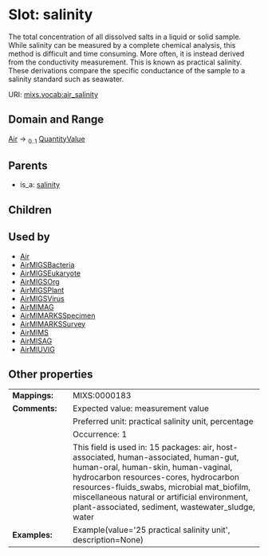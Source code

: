 
# Slot: salinity


The total concentration of all dissolved salts in a liquid or solid sample. While salinity can be measured by a complete chemical analysis, this method is difficult and time consuming. More often, it is instead derived from the conductivity measurement. This is known as practical salinity. These derivations compare the specific conductance of the sample to a salinity standard such as seawater.

URI: [mixs.vocab:air_salinity](https://w3id.org/mixs/vocab/air_salinity)


## Domain and Range

[Air](Air.md) &#8594;  <sub>0..1</sub> [QuantityValue](QuantityValue.md)

## Parents

 *  is_a: [salinity](salinity.md)

## Children


## Used by

 * [Air](Air.md)
 * [AirMIGSBacteria](AirMIGSBacteria.md)
 * [AirMIGSEukaryote](AirMIGSEukaryote.md)
 * [AirMIGSOrg](AirMIGSOrg.md)
 * [AirMIGSPlant](AirMIGSPlant.md)
 * [AirMIGSVirus](AirMIGSVirus.md)
 * [AirMIMAG](AirMIMAG.md)
 * [AirMIMARKSSpecimen](AirMIMARKSSpecimen.md)
 * [AirMIMARKSSurvey](AirMIMARKSSurvey.md)
 * [AirMIMS](AirMIMS.md)
 * [AirMISAG](AirMISAG.md)
 * [AirMIUVIG](AirMIUVIG.md)

## Other properties

|  |  |  |
| --- | --- | --- |
| **Mappings:** | | MIXS:0000183 |
| **Comments:** | | Expected value: measurement value |
|  | | Preferred unit: practical salinity unit, percentage |
|  | | Occurrence: 1 |
|  | | This field is used in: 15 packages: air, host-associated, human-associated, human-gut, human-oral, human-skin, human-vaginal, hydrocarbon resources-cores, hydrocarbon resources-fluids_swabs, microbial mat_biofilm, miscellaneous natural or artificial environment, plant-associated, sediment, wastewater_sludge, water |
| **Examples:** | | Example(value='25 practical salinity unit', description=None) |

